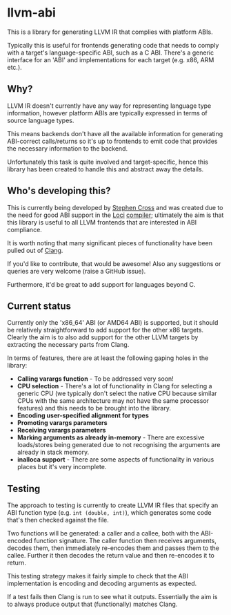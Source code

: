 # llvm-abi

This is a library for generating LLVM IR that complies with platform ABIs.

Typically this is useful for frontends generating code that needs to comply with
a target's language-specific ABI, such as a C ABI. There's a generic interface
for an 'ABI' and implementations for each target (e.g. x86, ARM etc.).

## Why?

LLVM IR doesn't currently have any way for representing language type
information, however platform ABIs are typically expressed in terms of source
language types.

This means backends don't have all the available information for generating
ABI-correct calls/returns so it's up to frontends to emit code that provides the
necessary information to the backend.

Unfortunately this task is quite involved and target-specific, hence this
library has been created to handle this and abstract away the details.

## Who's developing this?

This is currently being developed by [Stephen Cross](http://scross.co.uk) and
was created due to the need for good ABI support in the
[Loci](http://loci-lang.org) [compiler](https://github.com/scross99/locic);
ultimately the aim is that this library is useful to all LLVM frontends that
are interested in ABI compliance.

It is worth noting that many significant pieces of functionality have been
pulled out of [Clang](http://clang.llvm.org/).

If you'd like to contribute, that would be awesome! Also any suggestions or
queries are very welcome (raise a GitHub issue).

Furthermore, it'd be great to add support for languages beyond C.

## Current status

Currently only the 'x86_64' ABI (or AMD64 ABI) is supported, but it should be
relatively straightforward to add support for the other x86 targets. Clearly the
aim is to also add support for the other LLVM targets by extracting the
necessary parts from Clang.

In terms of features, there are at least the following gaping holes in the
library:

* **Calling varargs function** - To be addressed very soon!
* **CPU selection** - There's a lot of functionality in Clang for selecting a
                      generic CPU (we typically don't select the native CPU
                      because similar CPUs with the same architecture may not
                      have the same processor features) and this needs to be
                      brought into the library.
* **Encoding user-specified alignment for types**
* **Promoting varargs parameters**
* **Receiving varargs parameters**
* **Marking arguments as already in-memory** - There are excessive loads/stores
                                               being generated due to not
                                               recognising the arguments are
                                               already in stack memory.
* **inalloca support** - There are some aspects of functionality in various
                         places but it's very incomplete.

## Testing

The approach to testing is currently to create LLVM IR files that specify an
ABI function type (e.g. `int (double, int)`), which generates some code that's
then checked against the file.

Two functions will be generated: a caller and a callee, both with the
ABI-encoded function signature. The caller function then receives arguments,
decodes them, then immediately re-encodes them and passes them to the callee.
Further it then decodes the return value and then re-encodes it to return.

This testing strategy makes it fairly simple to check that the ABI
implementation is encoding and decoding arguments as expected.

If a test fails then Clang is run to see what it outputs. Essentially the aim is
to always produce output that (functionally) matches Clang.

